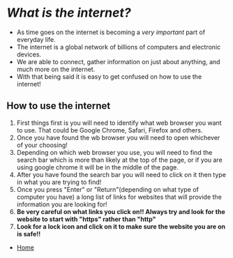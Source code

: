 # *What is the internet?*
- As time goes on the internet is becoming a *very important* part of everyday life.
- The internet is a global network of billions of computers and electronic devices.
- We are able to connect, gather information on just about anything, and much more on the internet.
- With that being said it is easy to get confused on how to use the internet!
## How to use the internet
1. First things first is you will need to identify what web browser you want to use. That could be Google Chrome, Safari, Firefox and others.
2. Once you have found the wb browser you will need to open whichever of your choosing!
3. Depending on which web browser you use, you will need to find the search bar which is more than likely at the top of the page, or if you are using google chrome it will be in the middle of the page.
4. After you have found the search bar you will need to click on it then type in what you are trying to find!
5. Once you press "Enter" or "Return"(depending on what type of computer you have) a long list of links for websites that will provide the information you are looking for!
6. **Be very careful on what links you click on!! Always try and look for the website to start with "https" rather than "http"**
7. **Look for a lock icon and click on it to make sure the website you are on is safe!!**
- [Home](https://github.com/jcwnpd/Final-Project/blob/aee63e2a6d896432a0bab2ebb10946f2df3023b0/README.md)
